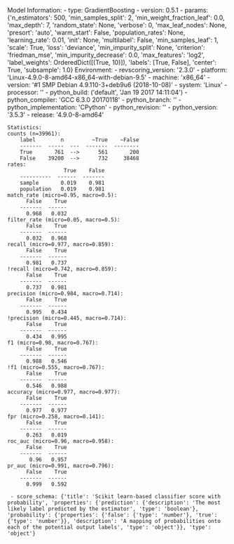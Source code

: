 Model Information:
	 - type: GradientBoosting
	 - version: 0.5.1
	 - params: {'n_estimators': 500, 'min_samples_split': 2, 'min_weight_fraction_leaf': 0.0, 'max_depth': 7, 'random_state': None, 'verbose': 0, 'max_leaf_nodes': None, 'presort': 'auto', 'warm_start': False, 'population_rates': None, 'learning_rate': 0.01, 'init': None, 'multilabel': False, 'min_samples_leaf': 1, 'scale': True, 'loss': 'deviance', 'min_impurity_split': None, 'criterion': 'friedman_mse', 'min_impurity_decrease': 0.0, 'max_features': 'log2', 'label_weights': OrderedDict([(True, 10)]), 'labels': [True, False], 'center': True, 'subsample': 1.0}
	Environment:
	 - revscoring_version: '2.3.0'
	 - platform: 'Linux-4.9.0-8-amd64-x86_64-with-debian-9.5'
	 - machine: 'x86_64'
	 - version: '#1 SMP Debian 4.9.110-3+deb9u6 (2018-10-08)'
	 - system: 'Linux'
	 - processor: ''
	 - python_build: ('default', 'Jan 19 2017 14:11:04')
	 - python_compiler: 'GCC 6.3.0 20170118'
	 - python_branch: ''
	 - python_implementation: 'CPython'
	 - python_revision: ''
	 - python_version: '3.5.3'
	 - release: '4.9.0-8-amd64'
	
	Statistics:
	counts (n=39961):
		label        n         ~True    ~False
		-------  -----  ---  -------  --------
		True       761  -->      561       200
		False    39200  -->      732     38468
	rates:
		              True    False
		----------  ------  -------
		sample       0.019    0.981
		population   0.019    0.981
	match_rate (micro=0.95, macro=0.5):
		  False    True
		-------  ------
		  0.968   0.032
	filter_rate (micro=0.05, macro=0.5):
		  False    True
		-------  ------
		  0.032   0.968
	recall (micro=0.977, macro=0.859):
		  False    True
		-------  ------
		  0.981   0.737
	!recall (micro=0.742, macro=0.859):
		  False    True
		-------  ------
		  0.737   0.981
	precision (micro=0.984, macro=0.714):
		  False    True
		-------  ------
		  0.995   0.434
	!precision (micro=0.445, macro=0.714):
		  False    True
		-------  ------
		  0.434   0.995
	f1 (micro=0.98, macro=0.767):
		  False    True
		-------  ------
		  0.988   0.546
	!f1 (micro=0.555, macro=0.767):
		  False    True
		-------  ------
		  0.546   0.988
	accuracy (micro=0.977, macro=0.977):
		  False    True
		-------  ------
		  0.977   0.977
	fpr (micro=0.258, macro=0.141):
		  False    True
		-------  ------
		  0.263   0.019
	roc_auc (micro=0.96, macro=0.958):
		  False    True
		-------  ------
		   0.96   0.957
	pr_auc (micro=0.991, macro=0.796):
		  False    True
		-------  ------
		  0.999   0.592
	
	 - score_schema: {'title': 'Scikit learn-based classifier score with probability', 'properties': {'prediction': {'description': 'The most likely label predicted by the estimator', 'type': 'boolean'}, 'probability': {'properties': {'false': {'type': 'number'}, 'true': {'type': 'number'}}, 'description': 'A mapping of probabilities onto each of the potential output labels', 'type': 'object'}}, 'type': 'object'}


